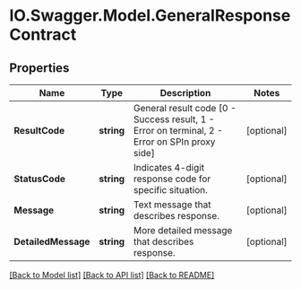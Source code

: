 # IO.Swagger.Model.GeneralResponseContract
## Properties

Name | Type | Description | Notes
------------ | ------------- | ------------- | -------------
**ResultCode** | **string** | General result code [0 - Success result, 1 - Error on terminal, 2 - Error on SPIn proxy side] | [optional] 
**StatusCode** | **string** | Indicates 4-digit response code for specific situation. | [optional] 
**Message** | **string** | Text message that describes response. | [optional] 
**DetailedMessage** | **string** | More detailed message that describes response. | [optional] 

[[Back to Model list]](../README.md#documentation-for-models) [[Back to API list]](../README.md#documentation-for-api-endpoints) [[Back to README]](../README.md)

